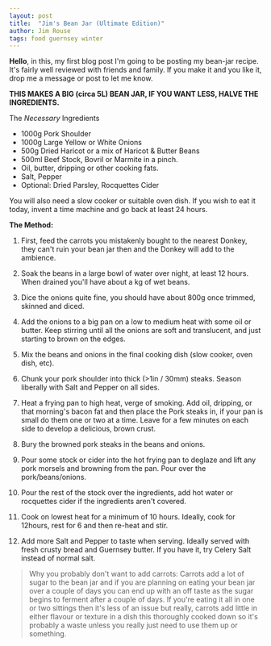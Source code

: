 ```yaml
---
layout: post
title:  "Jim's Bean Jar (Ultimate Edition)"
author: Jim Rouse
tags: food guernsey winter
---
```


**Hello**, in this, my first blog post I'm going to be posting my bean-jar recipe. It's fairly well reviewed with friends and family. If you make it and you like it, drop me a message or post to let me know.

<!-- excerpt-end -->

**THIS MAKES A BIG (circa 5L) BEAN JAR, IF YOU WANT LESS, HALVE THE INGREDIENTS.**

The *Necessary* Ingredients
- 1000g Pork Shoulder
- 1000g Large Yellow or White Onions
- 500g Dried Haricot or a mix of Haricot & Butter Beans
- 500ml Beef Stock, Bovril or Marmite in a pinch.
- Oil, butter, dripping or other cooking fats.
- Salt, Pepper
- Optional: Dried Parsley, Rocquettes Cider

You will also need a slow cooker or suitable oven dish. If you wish to eat it today, invent a time machine and go back at least 24 hours.

**The Method:**

1. First, feed the carrots you mistakenly bought to the nearest Donkey, they can't ruin your bean jar then and the Donkey will add to the ambience.

2. Soak the beans in a large bowl of water over night, at least 12 hours. When drained you'll have about a kg of wet beans.

3. Dice the onions quite fine, you should have about 800g once trimmed, skinned and diced.

4. Add the onions to a big pan on a low to medium heat with some oil or butter. Keep stirring until all the onions are soft and translucent, and just starting to brown on the edges.

5. Mix the beans and onions in the final cooking dish (slow cooker, oven dish, etc).

6. Chunk your pork shoulder into thick (>1in / 30mm) steaks. Season liberally with Salt and Pepper on all sides.

7. Heat a frying pan to high heat, verge of smoking. Add oil, dripping, or that morning's bacon fat and then place the Pork steaks in, if your pan is small do them one or two at a time. Leave for a few minutes on each side to develop a delicious, brown crust.

8. Bury the browned pork steaks in the beans and onions.

9. Pour some stock or cider into the hot frying pan to deglaze and lift any pork morsels and browning from the pan. Pour over the pork/beans/onions.

10. Pour the rest of the stock over the ingredients, add hot water or rocquettes cider if the ingredients aren't covered.

11. Cook on lowest heat for a minimum of 10 hours. Ideally, cook for 12hours, rest for 6 and then re-heat and stir.

12. Add more Salt and Pepper to taste when serving. Ideally served with fresh crusty bread and Guernsey butter. If you have it, try Celery Salt instead of normal salt.

>  Why you probably don't want to add carrots:
>  Carrots add a lot of sugar to the bean jar and if you are planning on eating your bean jar over a couple of days you can end up with an off taste as the sugar begins to ferment after a couple of days. If you're eating it all in one or two sittings then it's less of an issue but really, carrots add little in either flavour or texture in a dish this thoroughly cooked down so it's probably a waste unless you really just need to use them up or something.
